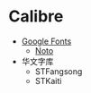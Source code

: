 # Calibre

- [Google Fonts](https://fonts.google.com/)
  - [Noto](https://fonts.google.com/?query=chinese)
- 华文字库
  - STFangsong
  - STKaiti
